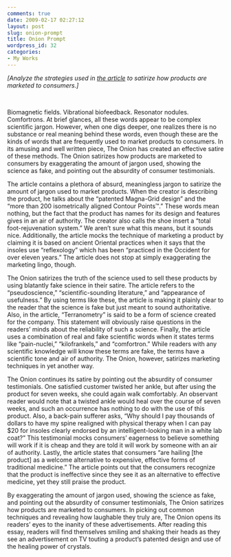 ```yaml
---
comments: true
date: 2009-02-17 02:27:12
layout: post
slug: onion-prompt
title: Onion Prompt
wordpress_id: 32
categories:
- My Works
---
```


_[Analyze the strategies used in _[_the article_](http://www.theonion.com/content/node/29554)_ to satirize how products are marketed to consumers.]_




 




Biomagnetic fields. Vibrational biofeedback. Resonator nodules. Comfortrons. At brief glances, all these words appear to be complex scientific jargon. However, when one digs deeper, one realizes there is no substance or real meaning behind these words, even though these are the kinds of words that are frequently used to market products to consumers. In its amusing and well written piece, The Onion has created an effective satire of these methods. The Onion satirizes how products are marketed to consumers by exaggerating the amount of jargon used, showing the science as fake, and pointing out the absurdity of consumer testimonials. 


The article contains a plethora of absurd, meaningless jargon to satirize the amount of jargon used to market products. When the creator is describing the product, he talks about the “patented Magna-Grid design” and the “more than 200 isometrically aligned Contour Points™.” These words mean nothing, but the fact that the product has names for its design and features gives in an air of authority. The creator also calls the shoe insert a “total foot-rejuvenation system.” We aren’t sure what this means, but it sounds nice. Additionally, the article mocks the technique of marketing a product by claiming it is based on ancient Oriental practices when it says that the insoles use “reflexology” which has been “practiced in the Occident for over eleven years.” The article does not stop at simply exaggerating the marketing lingo, though. 


The Onion satirizes the truth of the science used to sell these products by using blatantly fake science in their satire. The article refers to the “pseudoscience,” “scientific-sounding literature,” and “appearance of usefulness.” By using terms like these, the article is making it plainly clear to the reader that the science is fake but just meant to sound authoritative. Also, in the article, “Terranometry” is said to be a form of science created for the company. This statement will obviously raise questions in the readers’ minds about the reliability of such a science. Finally, the article uses a combination of real and fake scientific words when it states terms like “pain-nuclei,” “kilofrankels,” and “comfortron.” While readers with any scientific knowledge will know these terms are fake, the terms have a scientific tone and air of authority. The Onion, however, satirizes marketing techniques in yet another way. 


The Onion continues its satire by pointing out the absurdity of consumer testimonials. One satisfied customer twisted her ankle, but after using the product for seven weeks, she could again walk comfortably. An observant reader would note that a twisted ankle would heal over the course of seven weeks, and such an occurrence has nothing to do with the use of this product. Also, a back-pain sufferer asks, “Why should I pay thousands of dollars to have my spine realigned with physical therapy when I can pay $20 for insoles clearly endorsed by an intelligent-looking man in a white lab coat?” This testimonial mocks consumers’ eagerness to believe something will work if it is cheap and they are told it will work by someone with an air of authority. Lastly, the article states that consumers “are hailing [the product] as a welcome alternative to expensive, effective forms of traditional medicine.” The article points out that the consumers recognize that the product is ineffective since they see it as an alternative to effective medicine, yet they still praise the product. 


By exaggerating the amount of jargon used, showing the science as fake, and pointing out the absurdity of consumer testimonials, The Onion satirizes how products are marketed to consumers. In picking out common techniques and revealing how laughable they truly are, The Onion opens its readers’ eyes to the inanity of these advertisements. After reading this essay, readers will find themselves smiling and shaking their heads as they see an advertisement on TV touting a product’s patented design and use of the healing power of crystals.
